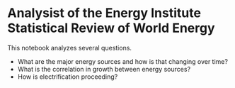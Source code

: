 # Analysist of the Energy Institute Statistical Review of World Energy

This notebook analyzes several questions.

- What are the major energy sources and how is that changing over time?
- What is the correlation in growth between energy sources?
- How is electrification proceeding?
